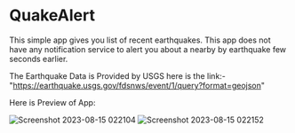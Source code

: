# QuakeAlert
This simple app gives you list of recent earthquakes.
This app does not have any notification service to alert you about a nearby by earthquake few seconds earlier.

The Earthquake Data is Provided by USGS here is the link:- "https://earthquake.usgs.gov/fdsnws/event/1/query?format=geojson"

Here is Preview of App:

![Screenshot 2023-08-15 022104](https://github.com/kamran2malik4/QuakeAlert/assets/119792582/33d4e527-23ef-43dd-a6de-3685e3d4deaa)
![Screenshot 2023-08-15 022152](https://github.com/kamran2malik4/QuakeAlert/assets/119792582/ccd5a663-f8ca-49cc-ad10-1dfb0b267841)
